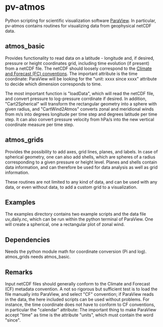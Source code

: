 pv-atmos
========

Python scripting for scientific visualization software [ParaView](http://www.paraview.org). In particular, pv-atmos contains routines for visualizing data from geophysical netCDF data.

atmos_basic
-----------

Provides functionality to read data on a latitude - longitude and, if desired, pressure or height coordinates grid, including time evolution (if present) from a netCDF file. The netCDF should loosely correspond to the [Climate and Forecast (FC) conventions](https://en.wikipedia.org/wiki/Climate_and_Forecast_Metadata_Conventions). The important attribute is the time coordinate: ParaView will be looking for the "unit: xxxx since xxxx" attribute to decide which dimension corresponds to time.

The most important function is "loadData", which will read the netCDF file, and convert pressure to log-pressure corrdinate if desired. In addition, "Cart2Spherical" will transform the rectangular geometry into a sphere with given radius, and "CartWind2Atmos" converts zonal and meridional winds from m/s into degrees longitude per time step and degrees latitude per time step. It can also convert pressure velocity from hPa/s into the new vertical coordinate measure per time step.

atmos_grids
-----------

Provides the possibility to add axes, grid lines, planes, and labels. In case of spherical geometry, one can also add shells, which are spheres of a radius corresponding to a given pressure or height level. Planes and shells contain data information, and can therefore be used for data analysis as well as grid information.

These routines are not limited to any kind of data, and can be used with any data, or even without data, to add a custom grid to a visualization. 


Examples
--------

The examples directory contains two example scripts and the data file uv_daily.nc, which can be run within the python terminal of ParaView. One will create a spherical, one a rectangular plot of zonal wind.


Dependencies
------------

Needs the python module math for coordinate conversion (Pi and log). atmos_grids needs atmos_basic.

Remarks
-------

Input netCDF files should generally conform to the Climate and Forecast (CF) metadata convention. A not so rigorous but sufficient test is to load the file manually into ParaView, and select "CF" convention; if ParaView reads in the data, the here included scripts can be used without problems.
For instance, the time coordinate does not have to conform to CF conventions, in particular the "calendar" attribute: The important thing to make ParaView accept "time" as time is the attribute "units", which must contain the word "since".